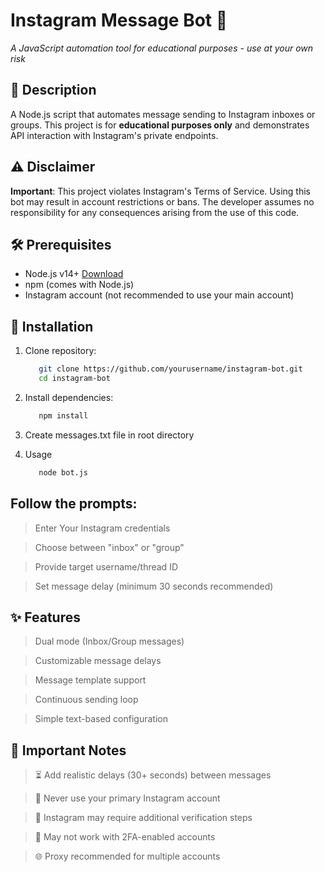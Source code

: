 # Instagram Message Bot 🤖

_A JavaScript automation tool for educational purposes - use at your own risk_

## 📝 Description
A Node.js script that automates message sending to Instagram inboxes or groups. This project is for **educational purposes only** and demonstrates API interaction with Instagram's private endpoints.

## ⚠️ Disclaimer
**Important**: This project violates Instagram's Terms of Service. Using this bot may result in account restrictions or bans. The developer assumes no responsibility for any consequences arising from the use of this code.

## 🛠 Prerequisites
- Node.js v14+ [Download](https://nodejs.org/)
- npm (comes with Node.js)
- Instagram account (not recommended to use your main account)

## 🚀 Installation
1. Clone repository:
   ```bash
      git clone https://github.com/yourusername/instagram-bot.git
      cd instagram-bot

2. Install dependencies:
   ```bash
      npm install

3. Create messages.txt file in root directory

4. Usage
   ```bash
      node bot.js

## Follow the prompts:

> Enter Your Instagram credentials

> Choose between "inbox" or "group"

> Provide target username/thread ID

> Set message delay (minimum 30 seconds recommended)

## ✨ Features

> Dual mode (Inbox/Group messages)

> Customizable message delays

> Message template support

> Continuous sending loop

> Simple text-based configuration

## 📌 Important Notes

> ⏳ Add realistic delays (30+ seconds) between messages

> 🚫 Never use your primary Instagram account

> 🔄 Instagram may require additional verification steps

> 📵 May not work with 2FA-enabled accounts

> 🌐 Proxy recommended for multiple accounts
